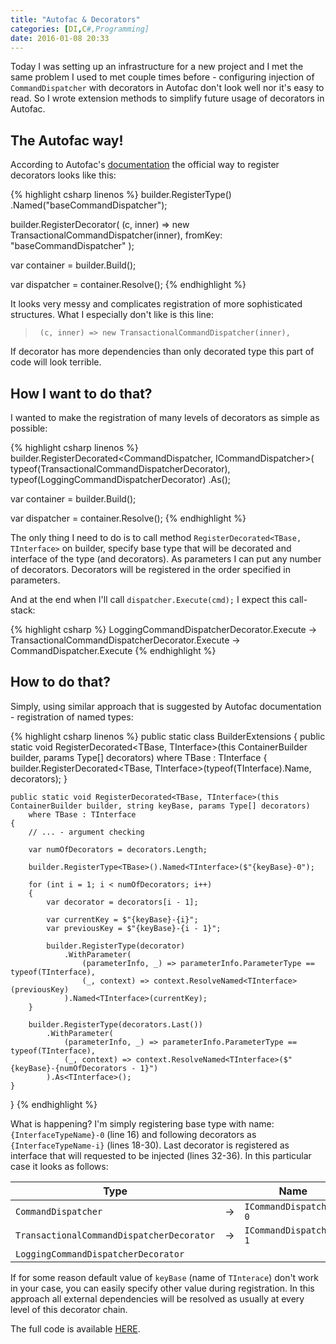 ```yaml
---
title: "Autofac & Decorators"
categories: [DI,C#,Programming]
date: 2016-01-08 20:33
---
```


Today I was setting up an infrastructure for a new project and I met the same problem I used to met couple times before - configuring injection of `CommandDispatcher` with decorators in Autofac don't look well nor it's easy to read. So I wrote extension methods to simplify future usage of decorators in Autofac. 

<!--more-->

## The Autofac way!

According to Autofac's [documentation](http://docs.autofac.org/en/latest/advanced/adapters-decorators.html#decorators) the official way to register decorators looks like this:

{% highlight csharp linenos %}
builder.RegisterType<CommandDispatcher>()
       .Named<ICommandDispatcher>("baseCommandDispatcher");

builder.RegisterDecorator<ICommandDispatcher>(
	(c, inner) => new TransactionalCommandDispatcher(inner),
	fromKey: "baseCommandDispatcher"
);

var container = builder.Build();

var dispatcher = container.Resolve<ICommandDispatcher>();
{% endhighlight %}

It looks very messy and complicates registration of more sophisticated structures. What I especially don't like is this line:

> `	(c, inner) => new TransactionalCommandDispatcher(inner),`

If decorator has more dependencies than only decorated type this part of code will look terrible.

## How I want to do that?

I wanted to make the registration of many levels of decorators as simple as possible:

{% highlight csharp linenos %}
builder.RegisterDecorated<CommandDispatcher, ICommandDispatcher>(
           typeof(TransactionalCommandDispatcherDecorator),
           typeof(LoggingCommandDispatcherDecorator)
       .As<ICommandDispatcher>();

var container = builder.Build();

var dispatcher = container.Resolve<ICommandDispatcher>();
{% endhighlight %}

The only thing I need to do is to call method `RegisterDecorated<TBase, TInterface>` on builder, specify base type that will be decorated and interface of the type (and decorators). As parameters I can put any number of decorators. Decorators will be registered in the order specified in parameters.

And at the end when I'll call `dispatcher.Execute(cmd);` I expect this call-stack:

{% highlight csharp %}
LoggingCommandDispatcherDecorator.Execute
    -> TransactionalCommandDispatcherDecorator.Execute
        -> CommandDispatcher.Execute
{% endhighlight %}

## How to do that?

Simply, using similar approach that is suggested by Autofac documentation - registration of named types:

{% highlight csharp linenos %}
public static class BuilderExtensions
{
    public static void RegisterDecorated<TBase, TInterface>(this ContainerBuilder builder, params Type[] decorators)
        where TBase : TInterface
    {
        builder.RegisterDecorated<TBase, TInterface>(typeof(TInterface).Name, decorators);
    }

    public static void RegisterDecorated<TBase, TInterface>(this ContainerBuilder builder, string keyBase, params Type[] decorators)
        where TBase : TInterface
    {
        // ... - argument checking

        var numOfDecorators = decorators.Length;

        builder.RegisterType<TBase>().Named<TInterface>($"{keyBase}-0");

        for (int i = 1; i < numOfDecorators; i++)
        {
            var decorator = decorators[i - 1];

            var currentKey = $"{keyBase}-{i}";
            var previousKey = $"{keyBase}-{i - 1}";

            builder.RegisterType(decorator)
                .WithParameter(
                    (parameterInfo, _) => parameterInfo.ParameterType == typeof(TInterface),
                    (_, context) => context.ResolveNamed<TInterface>(previousKey)
                ).Named<TInterface>(currentKey);
        }

        builder.RegisterType(decorators.Last())
            .WithParameter(
                (parameterInfo, _) => parameterInfo.ParameterType == typeof(TInterface),
                (_, context) => context.ResolveNamed<TInterface>($"{keyBase}-{numOfDecorators - 1}")
            ).As<TInterface>();
    }
}
{% endhighlight %}

What is happening? I'm simply registering base type with name: `{InterfaceTypeName}-0` (line 16) and following decorators as `{InterfaceTypeName-i}` (lines 18-30). Last decorator is registered as interface that will requested to be injected (lines 32-36). In this particular case it looks as follows:

| Type | | Name |
|------|-|------|
| `CommandDispatcher` |  -> |`ICommandDispatcher-0` |
| `TransactionalCommandDispatcherDecorator` | -> | `ICommandDispatcher-1` |
| `LoggingCommandDispatcherDecorator` | |  |

If for some reason default value of `keyBase` (name of `TInterace`) don't work in your case, you can easily specify other value during registration.
In this approach all external dependencies will be resolved as usually at every level of this decorator chain.

The full code is available [HERE](https://github.com/mat3u/AutofacDecorators/blob/master/Program.cs).